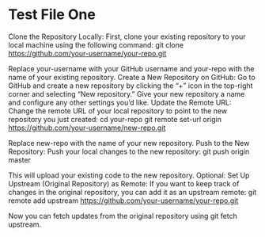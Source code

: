 # Test File One  
Clone the Repository Locally:
First, clone your existing repository to your local machine using the following command:
git clone https://github.com/your-username/your-repo.git

Replace your-username with your GitHub username and your-repo with the name of your existing repository.
Create a New Repository on GitHub:
Go to GitHub and create a new repository by clicking the “+” icon in the top-right corner and selecting “New repository.”
Give your new repository a name and configure any other settings you’d like.
Update the Remote URL:
Change the remote URL of your local repository to point to the new repository you just created:
cd your-repo
git remote set-url origin https://github.com/your-username/new-repo.git

Replace new-repo with the name of your new repository.
Push to the New Repository:
Push your local changes to the new repository:
git push origin master

This will upload your existing code to the new repository.
Optional: Set Up Upstream (Original Repository) as Remote:
If you want to keep track of changes in the original repository, you can add it as an upstream remote:
git remote add upstream https://github.com/your-username/your-repo.git

Now you can fetch updates from the original repository using git fetch upstream.
